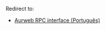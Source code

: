 Redirect to:

*   [Aurweb RPC interface (Português)](/index.php/Aurweb_RPC_interface_(Portugu%C3%AAs) "Aurweb RPC interface (Português)")